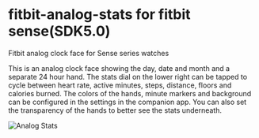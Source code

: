 # fitbit-analog-stats for fitbit sense(SDK5.0)
Fitbit analog clock face for Sense series watches

This is an analog clock face showing the day, date and month and a separate 24 hour hand. The stats dial on the lower right can be tapped to cycle between heart rate, active minutes, steps, distance, floors and calories burned. The colors of the hands, minute markers and background can be configured in the settings in the companion app. You can also set the transparency of the hands to better see the stats underneath.

![Analog Stats](./AnalogStats.png)
